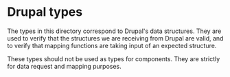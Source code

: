 # Drupal types

The types in this directory correspond to Drupal's data structures. They are used to verify that the structures we are receiving from Drupal are valid, and to verify that mapping functions are taking input of an expected structure.

These types should not be used as types for components. They are strictly for data request and mapping purposes.
